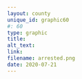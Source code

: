 ```yaml
---
layout: county 
unique_id: graphic60
#: 60
type: graphic
title: 
alt_text: 
link: 
filename: arrested.png
date: 2020-07-21
---
```

